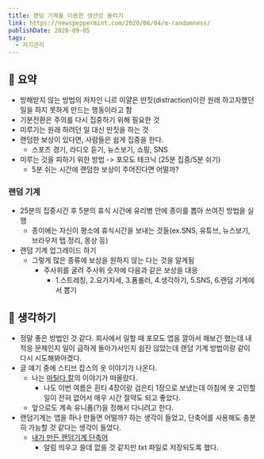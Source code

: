 ```yaml
---
title: 랜덤 기계를 이용한 생산성 올리기
link: https://newspeppermint.com/2020/06/04/m-randomness/
publishDate: 2020-09-05
tags:
  - 자기관리
---
```

## 📝 요약 
- 방해받지 않는 방법의 저자인 니르 이얄은 딴짓(distraction)이란 원래 하고자했던 일을 하지 못하게 만드는 행동이라고 함 
- 기분전환은 주의를 다시 집중하기 위해 필요한 것 
- 미루기는 원래 하려던 일 대신 딴짓을 하는 것 
- 랜덤한 보상이 있다면, 사람들은 쉽게 집중을 한다. 
  - 스포츠 경기, 라디오 듣기, 뉴스보기, 쇼핑, SNS 
- 미루는 것을 피하기 위한 방법 -> 포모도 테크닉 (25분 집중/5분 쉬기)
  - 5분 쉬는 시간에 랜덤한 보상이 주어진다면 어떨까?  

### 랜덤 기계  
- 25분의 집중시간 후 5분의 휴식 시간에 유리병 안에 종이를 뽑아 쓰여진 방법을 실행   
  - 종이에는 자신이 평소에 휴식시간을 보내는 것들(ex.SNS, 유튜브, 뉴스보기, 브라우저 탭 정리, 몽상 등)  
- 랜덤 기계 업그레이드 하기
  - 그렇게 많은 종류에 보상을 원하지 않는 다는 것을 알게됨 
    - 주사위를 굴려 주사위 숫자에 다음과 같은 보상을 대응
      - 1.스트레칭, 2.요가자세, 3.폼롤러, 4.생각하기, 5.SNS, 6.랜덤 기계에서 뽑기  

## 🤔 생각하기 
- 정말 좋은 방법인 것 같다. 회사에서 일할 때 포모도 앱을 깔아서 해보긴 했는데 내 적응 문제인지 일이 급하게 돌아가서인지 쉽진 않았는데 랜덤 기계 방법이랑 같이 다시 시도해봐야겠다.  
- 글 얘기 중에 스티브 잡스의 옷 이야기가 나온다. 
  - 나는 [마틸다 칼](https://magazine-k.tistory.com/403)의 이야기가 떠올랐다.
    - 나도 이번 여름은 흰티 4장이랑 검은티 1장으로 보냈는데 아침에 옷 고민할 일이 전혀 없어서 매우 시간 절약도 되고 좋았다.  
  - 앞으로도 계속 유니폼(?)을 정해서 다니려고 한다.  
- 랜덤기계는 앱을 하나 만들면 어떨까? 하는 생각이 들었고, 단축어를 사용해도 충분히 가능할 것 같다는 생각이 들었다.   
  - [내가 만든 랜덤기계 단축어](https://www.icloud.com/shortcuts/cdb2d9f83d5b48009f296f72cd14b296) 
    - 알림 띄우고 쓸데 없을 것 같지만 txt 파일로 저장되도록 했다.  